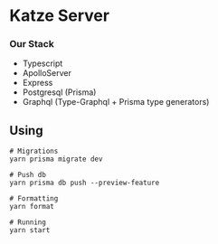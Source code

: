 # Katze Server

### Our Stack

- Typescript
- ApolloServer
- Express
- Postgresql (Prisma)
- Graphql (Type-Graphql + Prisma type generators)

## Using

```shell
# Migrations
yarn prisma migrate dev

# Push db
yarn prisma db push --preview-feature

# Formatting
yarn format

# Running
yarn start
```
